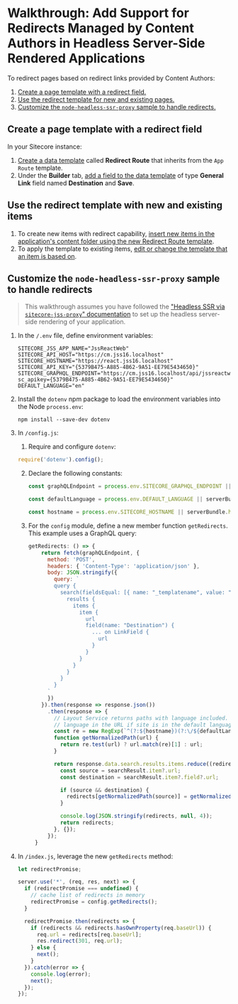 # Walkthrough: Add Support for Redirects Managed by Content Authors in Headless Server-Side Rendered Applications

To redirect pages based on redirect links provided by Content Authors: 

1. [Create a page template with a redirect field.](#create-a-page-template-with-a-redirect-field) 
2. [Use the redirect template for new and existing pages.](#use-the-redirect-template-with-new-and-existing-pages)
3. [Customize the `node-headless-ssr-proxy` sample to handle redirects.](#customize-the-node-headless-ssr-proxy-sample-to-handle-redirects)

## Create a page template with a redirect field

In your Sitecore instance:

1. [Create a data template]((https://doc.sitecore.com/developers/101/sitecore-experience-manager/en/create-a-data-template.html)) called **Redirect Route** that inherits from the `App Route` template.
2. Under the **Builder** tab, [add a field to the data template](https://doc.sitecore.com/developers/101/sitecore-experience-manager/en/add-a-field-to-a-data-template.html) of type **General Link** field named **Destination** and **Save**. 

## Use the redirect template with new and existing items

1. To create new items with redirect capability, [insert new items in the application's content folder using the new Redirect Route template](https://doc.sitecore.com/users/101/sitecore-experience-platform/en/create-an-item-in-the-content-editor.html#UUID-33faf7af-c5e7-5bc5-5ad9-42325eeb16d2_id__Insert_an_item_1). 
2. To apply the template to existing items, [edit or change the template that an item is based on](https://doc.sitecore.com/users/101/sitecore-experience-platform/en/edit-or-change-the-template-that-an-item-is-based-on.html).

## Customize the `node-headless-ssr-proxy` sample to handle redirects

> This walkthrough assumes you have followed the ["Headless SSR via `sitecore-jss-proxy`" documentation](/docs/techniques/ssr/headless-mode-ssr) to set up the headless server-side rendering of your application.

1. In the  `/.env` file, define environment variables: 

   ```
   SITECORE_JSS_APP_NAME="JssReactWeb"
   SITECORE_API_HOST="https://cm.jss16.localhost"
   SITECORE_HOSTNAME="https://react.jss16.localhost"
   SITECORE_API_KEY="{5379B475-A885-4B62-9A51-EE79E5434650}"
   SITECORE_GRAPHQL_ENDPOINT="https://cm.jss16.localhost/api/jssreactweb?sc_apikey={5379B475-A885-4B62-9A51-EE79E5434650}"
   DEFAULT_LANGUAGE="en"
   ```

2. Install the `dotenv` npm package to load the environment variables into the Node `process.env`:

   ```
   npm install --save-dev dotenv
   ```

3. In `/config.js`:

   1. Require and configure `dotenv`:

   ```javascript
   require('dotenv').config();
   ```

   2. Declare the following constants: 

      ```javascript
      const graphQLEndpoint = process.env.SITECORE_GRAPHQL_ENDPOINT || serverBundle.graphQLEndpoint || `${apiHost}/api/${appName}`;
      
      const defaultLanguage = process.env.DEFAULT_LANGUAGE || serverBundle.defaultLanguage || 'en';
      
      const hostname = process.env.SITECORE_HOSTNAME || serverBundle.hostname || apiHost;
      ```

   3. For the `config` module, define a new member function `getRedirects`. This example uses a GraphQL query: 

      ```javascript
      getRedirects: () => {
          return fetch(graphQLEndpoint, {
            method: 'POST',
            headers: { 'Content-Type': 'application/json' },
            body: JSON.stringify({
              query: `
              query {
                search(fieldsEqual: [{ name: "_templatename", value: "Redirect Route" }]) {
                  results {
                    items {
                      item {
                        url
                        field(name: "Destination") {
                          ... on LinkField {
                            url
                          }
                        }
                      }
                    }
                  }
                }
              }
            `
            })
          }).then(response => response.json())
            .then(response => {
              // Layout Service returns paths with language included. But end-user may not have
              // language in the URL if site is in the default language. We can account for this using regular expression matching.
              const re = new RegExp(`^(?:${hostname})(?:\/${defaultLanguage})?(\/.+)$`);
              function getNormalizedPath(url) {
                return re.test(url) ? url.match(re)[1] : url;
              }
      
              return response.data.search.results.items.reduce((redirects, searchResult) => {
                const source = searchResult.item?.url;
                const destination = searchResult.item?.field?.url;
      
                if (source && destination) {
                  redirects[getNormalizedPath(source)] = getNormalizedPath(destination);
                }
      
                console.log(JSON.stringify(redirects, null, 4));
                return redirects;
              }, {});
            });
        }
      ```

4. In `/index.js`, leverage the new `getRedirects` method: 

   ```javascript
   let redirectPromise;
   
   server.use('*', (req, res, next) => {
     if (redirectPromise === undefined) {
       // cache list of redirects in memory
       redirectPromise = config.getRedirects();
     }
   
     redirectPromise.then(redirects => {
       if (redirects && redirects.hasOwnProperty(req.baseUrl)) {
         req.url = redirects[req.baseUrl];
         res.redirect(301, req.url);
       } else {
         next();
       }
     }).catch(error => {
       console.log(error);
       next();
     });
   });
   ```

